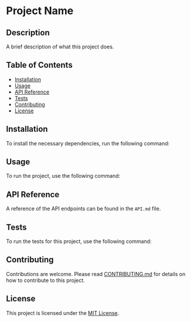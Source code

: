 # Project Name

## Description

A brief description of what this project does.

## Table of Contents

- [Installation](#installation)
- [Usage](#usage)
- [API Reference](#api-reference)
- [Tests](#tests)
- [Contributing](#contributing)
- [License](#license)

## Installation

To install the necessary dependencies, run the following command:


## Usage

To run the project, use the following command:


## API Reference

A reference of the API endpoints can be found in the `API.md` file.

## Tests

To run the tests for this project, use the following command:


## Contributing

Contributions are welcome. Please read [CONTRIBUTING.md](CONTRIBUTING.md) for details on how to contribute to this project.

## License

This project is licensed under the [MIT License](LICENSE).
